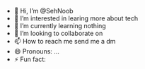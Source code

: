 - 👋 Hi, I’m @SehNoob
- 👀 I’m interested in learing more about tech
- 🌱 I’m currently learning nothing
- 💞️ I’m looking to collaborate on 
- 📫 How to reach me send me a dm 
- 😄 Pronouns: ...
- ⚡ Fun fact: 

<!---
SehNoob/SehNoob is a ✨ special ✨ repository because its `README.md` (this file) appears on your GitHub profile.
You can click the Preview link to take a look at your changes.
--->
